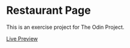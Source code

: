 # Restaurant Page

This is an exercise project for The Odin Project.

[Live Preview](https://farzad-d.github.io/restaurant-page/)
